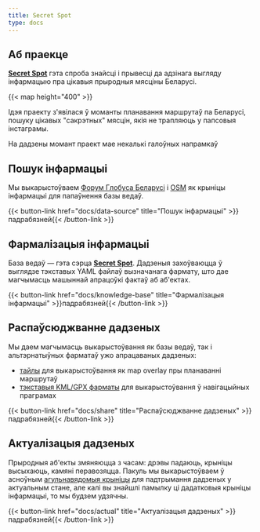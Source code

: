 ```yaml
---
title: Secret Spot
type: docs
---
```


## Аб праекце

**[Secret Spot](https://secret-spot-by.com/)** гэта спроба знайсці і прывесці да адзінага выгляду інфармацыю 
пра цікавыя прыродныя мясціны Беларусі.

{{< map height="400" >}}

Ідэя праекту з'явілася ў моманты планавання маршрутаў па Беларусі, 
пошуку цікавых "сакрэтных" мясцін, якія не трапляюць у папсовыя інстаграмы.

На дадзены момант праект мае некалькі галоўных напрамкаў

## Пошук інфармацыі

Мы выкарыстоўваем [Форум Глобуса Беларусі](https://fgb.by/) і [OSM](https://www.openstreetmap.org/) 
як крыніцы інфармацыі для папаўнення базы ведаў.

{{< button-link href="docs/data-source" title="Пошук інфармацыі" >}}падрабязней{{< /button-link >}}


## Фармалізацыя інфармацыі

База ведаў — гэта сэрца **[Secret Spot](https://secret-spot-by.com/)**. Дадзеныя захоўваюцца ў выглядзе тэкставых YAML 
файлаў вызначанага фармату, што дае магчымасць машыннай апрацоўкі фактаў аб аб'ектах.

{{< button-link href="docs/knowledge-base" title="Фармалізацыя інфармацыі" >}}падрабязней{{< /button-link >}}

## Распаўсюджванне дадзеных

Мы даем магчымасць выкарыстоўвання як базы ведаў, так і альтэрнатыўных фарматаў ужо апрацаваных дадзеных:

- [тайлы](docs/share/tiles) для выкарыстоўвання як map overlay пры планаванні маршрутаў
- [тэкставыя KML/GPX фарматы](docs/share/text) для выкарыстоўвання ў навігацыйных праграмах

{{< button-link href="docs/share" title="Распаўсюджванне дадзеных" >}}падрабязней{{< /button-link >}}

## Актуалізацыя дадзеных

Прыродныя аб'екты змяняюцца з часам: дрэвы падаюць, крыніцы высыхаюць, камяні перавозяцца. Пакуль мы выкарыстоўваем 
ў асноўным [агульнавядомыя крыніцы](docs/data-source) для падтрымання дадзеных у актуальным стане, 
але калі вы знайшлі памылку ці дадатковыя крыніцы інфармацыі, то мы будзем удзячны.

{{< button-link href="docs/actual" title="Актуалізацыя дадзеных" >}}падрабязней{{< /button-link >}}

